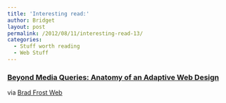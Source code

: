 ```yaml
---
title: 'Interesting read:'
author: Bridget
layout: post
permalink: /2012/08/11/interesting-read-13/
categories:
  - Stuff worth reading
  - Web Stuff
---
```

### [Beyond Media Queries: Anatomy of an Adaptive Web Design][1]

via [Brad Frost Web][2]

 [1]: http://t.co/NCGXbcLY
 [2]: http://bradfrostweb.com/